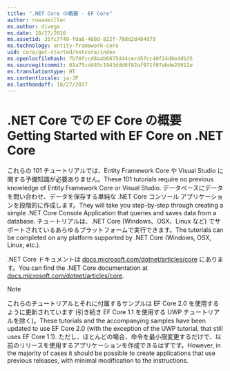 ```yaml
---
title: ".NET Core の概要 - EF Core"
author: rowanmiller
ms.author: divega
ms.date: 10/27/2016
ms.assetid: 35fc7f49-fda8-4d8d-822f-78dd2d484d79
ms.technology: entity-framework-core
uid: core/get-started/netcore/index
ms.openlocfilehash: 7b70fccd8aab6675d44cec457cc40f24d8e4db35
ms.sourcegitcommit: 01a75cd483c1943ddd6f82af971f07abde20912e
ms.translationtype: HT
ms.contentlocale: ja-JP
ms.lasthandoff: 10/27/2017
---
```

# <a name="getting-started-with-ef-core-on-net-core"></a><span data-ttu-id="ffb0b-102">.NET Core での EF Core の概要</span><span class="sxs-lookup"><span data-stu-id="ffb0b-102">Getting Started with EF Core on .NET Core</span></span>

<span data-ttu-id="ffb0b-103">これらの 101 チュートリアルでは、Entity Framework Core や Visual Studio に関する予備知識が必要ありません。</span><span class="sxs-lookup"><span data-stu-id="ffb0b-103">These 101 tutorials require no previous knowledge of Entity Framework Core or Visual Studio.</span></span> <span data-ttu-id="ffb0b-104">データベースにデータを問い合わせ、データを保存する単純な .NET Core コンソール アプリケーションを段階的に作成します。</span><span class="sxs-lookup"><span data-stu-id="ffb0b-104">They will take you step-by-step through creating a simple .NET Core Console Application that queries and saves data from a database.</span></span> <span data-ttu-id="ffb0b-105">チュートリアルは、.NET Core (Windows、OSX、Linux など) でサポートされているあらゆるプラットフォームで実行できます。</span><span class="sxs-lookup"><span data-stu-id="ffb0b-105">The tutorials can be completed on any platform supported by .NET Core (Windows, OSX, Linux, etc.).</span></span>

<span data-ttu-id="ffb0b-106">.NET Core ドキュメントは [docs.microsoft.com/dotnet/articles/core](https://docs.microsoft.com/dotnet/articles/core/) にあります。</span><span class="sxs-lookup"><span data-stu-id="ffb0b-106">You can find the .NET Core documentation at [docs.microsoft.com/dotnet/articles/core](https://docs.microsoft.com/dotnet/articles/core/).</span></span>

> [!NOTE]  
> <span data-ttu-id="ffb0b-107">これらのチュートリアルとそれに付属するサンプルは EF Core 2.0 を使用するように更新されています (引き続き EF Core 1.1 を使用する UWP チュートリアルを除く)。</span><span class="sxs-lookup"><span data-stu-id="ffb0b-107">These tutorials and the accompanying samples have been updated to use EF Core 2.0 (with the exception of the UWP tutorial, that still uses EF Core 1.1).</span></span> <span data-ttu-id="ffb0b-108">ただし、ほとんどの場合、命令を最小限変更するだけで、以前のリリースを使用するアプリケーションを作成できるはずです。</span><span class="sxs-lookup"><span data-stu-id="ffb0b-108">However, in the majority of cases it should be possible to create applications that use previous releases, with minimal modification to the instructions.</span></span>
